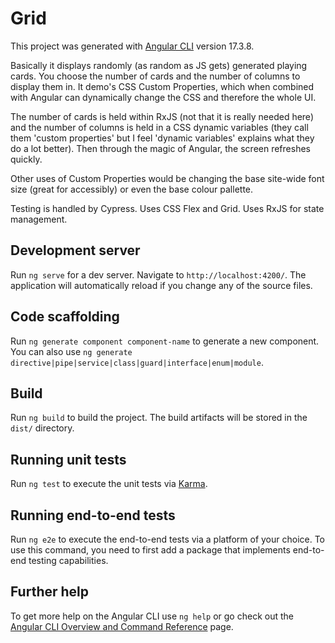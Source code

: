 # Grid

This project was generated with [Angular CLI](https://github.com/angular/angular-cli) version 17.3.8.


Basically it displays randomly (as random as JS gets) generated playing cards. You choose the number of cards and the number of columns to display them in.
It demo's CSS Custom Properties, which when combined with Angular can dynamically change the CSS and therefore the whole UI.

The number of cards is held within RxJS (not that it is really needed here) and the number of columns is held in a CSS dynamic variables (they call them 'custom properties' but I feel 'dynamic variables' explains what they do a lot better). Then through the magic of Angular, the screen refreshes quickly.

Other uses of Custom Properties would be changing the base site-wide font size (great for accessibly) or even the base colour pallette.

Testing is handled by Cypress. Uses CSS Flex and Grid. Uses RxJS for state management.


## Development server

Run `ng serve` for a dev server. Navigate to `http://localhost:4200/`. The application will automatically reload if you change any of the source files.

## Code scaffolding

Run `ng generate component component-name` to generate a new component. You can also use `ng generate directive|pipe|service|class|guard|interface|enum|module`.

## Build

Run `ng build` to build the project. The build artifacts will be stored in the `dist/` directory.

## Running unit tests

Run `ng test` to execute the unit tests via [Karma](https://karma-runner.github.io).

## Running end-to-end tests

Run `ng e2e` to execute the end-to-end tests via a platform of your choice. To use this command, you need to first add a package that implements end-to-end testing capabilities.

## Further help

To get more help on the Angular CLI use `ng help` or go check out the [Angular CLI Overview and Command Reference](https://angular.io/cli) page.
